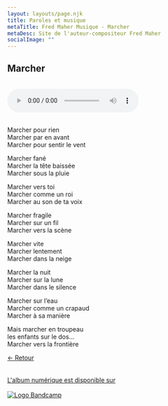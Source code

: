 ```yaml
---
layout: layouts/page.njk
title: Paroles et musique
metaTitle: Fred Maher Musique - Marcher
metaDesc: Site de l'auteur-compositeur Fred Maher
socialImage: ""
---
```

<style>
*:focus {
    outline: none;
}
</style>

  ## Marcher
 <br> 
<audio controls>
  <source src="https://fredmahermusique.com/mp3/marcher.ogg" type="audio/ogg">
  <source src="https://fredmahermusique.com/mp3/marcher.mp3" type="audio/mpeg">
Your browser does not support the audio element.
</audio>
<br>
<br>     


Marcher pour rien<br>
Marcher par en avant<br>
Marcher pour sentir le vent

Marcher fané<br>
Marcher la tête baissée<br>
Marcher sous la pluie

Marcher vers toi<br>
Marcher comme un roi<br>
Marcher au son de ta voix

Marcher fragile<br>
Marcher sur un fil<br>
Marcher vers la scène

Marcher vite<br>
Marcher lentement<br>
Marcher dans la neige

Marcher la nuit<br>
Marcher sur la lune<br>
Marcher dans le silence

Marcher sur l’eau<br>
Marcher comme un crapaud<br>
Marcher à sa manière

Mais marcher en troupeau<br>
les enfants sur le dos…<br>
Marcher vers la frontière

[&larr; Retour](/j-attends-l-printemps/index.html#heading-paroles-et-musique)
<br>
<br> 
<a class="bandcamp" href="https://fredmahermusique.bandcamp.com">
          <br>L'album numérique est disponible sur<br><br><img src="/images/bandcamp.svg" alt="Logo Bandcamp"></a>